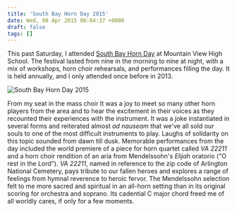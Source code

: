 ```yaml
---
title: 'South Bay Horn Day 2015'
date: Wed, 08 Apr 2015 08:04:37 +0000
draft: false
tags: []
---
```


This past Saturday, I attended [South Bay Horn Day](http://norcal.hornsociety.org/ "South Bay Horn Day") at Mountain View High School. The festival lasted from nine in the morning to nine at night, with a mix of workshops, horn choir rehearsals, and performances filling the day. It is held annually, and I only attended once before in 2013.

![South Bay Horn Day 2015](https://alexchao-blog-media.s3.amazonaws.com/2021/07/588d7-img_20150404_123634.jpg?w=1024&h=768)

From my seat in the mass choir It was a joy to meet so many other horn players from the area and to hear the excitement in their voices as they recounted their experiences with the instrument. It was a joke instantiated in several forms and reiterated almost _ad nauseam_ that we've all sold our souls to one of the most difficult instruments to play. Laughs of solidarity on this topic sounded from dawn till dusk. Memorable performances from the day included the world premiere of a piece for horn quartet called _VA 22211_ and a horn choir rendition of an aria from Mendelssohn's _Elijah_ oratorio ("O rest in the Lord"). _VA 22211_, named in reference to the zip code of Arlington National Cemetery, pays tribute to our fallen heroes and explores a range of feelings from hymnal reverence to heroic fervor. The Mendelssohn selection felt to me more sacred and spiritual in an all-horn setting than in its original scoring for orchestra and soprano. Its cadential C major chord freed me of all worldly cares, if only for a few moments.
